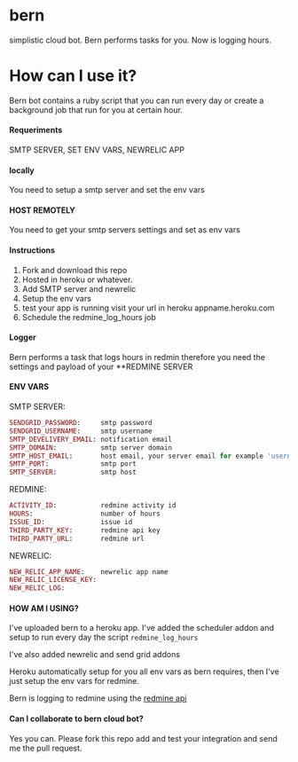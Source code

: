 # bern
simplistic cloud bot. Bern performs tasks for you. Now is logging hours.

# How can I use it?

Bern bot contains a ruby script that you can run every day or create a
background job that run for you at certain hour.

#### Requeriments

  SMTP SERVER, SET ENV VARS, NEWRELIC APP

#### locally

You need to setup a smtp server and set the env vars

#### HOST REMOTELY

You need to get your smtp servers settings and set as env vars


#### Instructions

1. Fork and download this repo
2. Hosted in heroku or whatever.
3. Add SMTP server and newrelic
4. Setup the env vars
5. test your app is running visit your url in heroku appname.heroku.com
6. Schedule the redmine_log_hours job


#### Logger

Bern performs a task that logs hours in redmin therefore you need the
settings and payload of your **REDMINE SERVER

#### ENV VARS

  SMTP SERVER:
  ```ruby
  SENDGRID_PASSWORD:     smtp password
  SENDGRID_USERNAME:     smtp username
  SMTP_DEVELIVERY_EMAIL: notification email
  SMTP_DOMAIN:           smtp server domain
  SMTP_HOST_EMAIL:       host email, your server email for example 'username@bern.heroku.com'
  SMTP_PORT:             smtp port
  SMTP_SERVER:           smtp host
  ```

  REDMINE:
  ```ruby
  ACTIVITY_ID:           redmine activity id
  HOURS:                 number of hours
  ISSUE_ID:              issue id
  THIRD_PARTY_KEY:       redmine api key
  THIRD_PARTY_URL:       redmine url
  ```
  NEWRELIC:
  ```ruby
  NEW_RELIC_APP_NAME:    newrelic app name
  NEW_RELIC_LICENSE_KEY:
  NEW_RELIC_LOG:
  ```

#### HOW AM I USING?

I've uploaded bern to a heroku app. I've added the scheduler addon and setup to
run every day the script `redmine_log_hours`

I've also added newrelic and send grid addons

Heroku automatically setup for you all env vars as bern requires, then I've
just setup the env vars for redmine.

Bern is logging to redmine using the [redmine api](http://www.redmine.org/projects/redmine/wiki/Rest_api)

#### Can I collaborate to bern cloud bot?

Yes you can. Please fork this repo add and test your integration and send me
the pull request.



